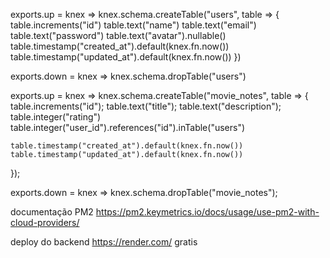 exports.up = knex => knex.schema.createTable("users", table => {
    table.increments("id")
    table.text("name")
    table.text("email")
    table.text("password")
    table.text("avatar").nullable()
    table.timestamp("created_at").default(knex.fn.now())
    table.timestamp("updated_at").default(knex.fn.now())
})


exports.down = knex => knex.schema.dropTable("users")




exports.up = knex => knex.schema.createTable("movie_notes", table => {
    table.increments("id");
    table.text("title");
    table.text("description");
    table.integer("rating")
    table.integer("user_id").references("id").inTable("users")
  
    table.timestamp("created_at").default(knex.fn.now())
    table.timestamp("updated_at").default(knex.fn.now())
  });
  
  exports.down = knex => knex.schema.dropTable("movie_notes");


  documentação PM2
  https://pm2.keymetrics.io/docs/usage/use-pm2-with-cloud-providers/

  deploy do backend
  https://render.com/ gratis